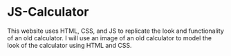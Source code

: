 # JS-Calculator
This website uses HTML, CSS, and JS to replicate the look and functionality of an old calculator. I will use an image of an old calculator to model the look of the calculator using HTML and CSS.
